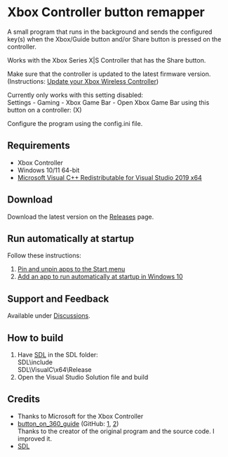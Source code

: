 # Xbox Controller button remapper

A small program that runs in the background and sends the configured key(s) when the Xbox/Guide button and/or Share button is pressed on the controller.

Works with the Xbox Series X|S Controller that has the Share button.

Make sure that the controller is updated to the latest firmware version. (Instructions: [Update your Xbox Wireless Controller](https://support.xbox.com/en-US/help/hardware-network/controller/update-xbox-wireless-controller))

Currently only works with this setting disabled:\
Settings - Gaming - Xbox Game Bar - Open Xbox Game Bar using this button on a controller: (X)

Configure the program using the config.ini file.

## Requirements
- Xbox Controller
- Windows 10/11 64-bit
- [Microsoft Visual C++ Redistributable for Visual Studio 2019 x64](https://visualstudio.microsoft.com/downloads/#microsoft-visual-c-redistributable-for-visual-studio-2019)

## Download
Download the latest version on the [Releases](https://github.com/Adam777Z/xbox-controller-button-remapper/releases/latest) page.

## Run automatically at startup
Follow these instructions:
1. [Pin and unpin apps to the Start menu](https://support.microsoft.com/en-us/windows/pin-and-unpin-apps-to-the-start-menu-10c95188-5f75-bb6c-3fab-cfd678ac8476)
2. [Add an app to run automatically at startup in Windows 10](https://support.microsoft.com/en-us/windows/add-an-app-to-run-automatically-at-startup-in-windows-10-150da165-dcd9-7230-517b-cf3c295d89dd)

## Support and Feedback
Available under [Discussions](https://github.com/Adam777Z/xbox-controller-button-remapper/discussions).

## How to build
1. Have [SDL](https://github.com/libsdl-org/SDL) in the SDL folder:\
SDL\include\
SDL\VisualC\x64\Release
2. Open the Visual Studio Solution file and build

## Credits
- Thanks to Microsoft for the Xbox Controller
- [button_on_360_guide](https://www.reddit.com/r/emulation/comments/1goval/any_way_to_map_the_middle_xbox_360_button/camujj7/) (GitHub: [1](https://github.com/pinumbernumber/Xbox-360-Guide-Button-Remapper), [2](https://github.com/CautemocSg/xbox-360-guide-remapper))\
Thanks to the creator of the original program and the source code. I improved it.
- [SDL](https://github.com/libsdl-org/SDL)
